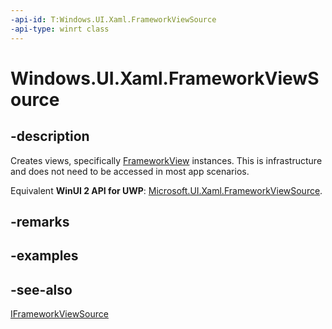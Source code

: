 ```yaml
---
-api-id: T:Windows.UI.Xaml.FrameworkViewSource
-api-type: winrt class
---
```


<!-- Class syntax.
public class FrameworkViewSource : Windows.ApplicationModel.Core.IFrameworkViewSource, Windows.UI.Xaml.IFrameworkViewSource
-->

# Windows.UI.Xaml.FrameworkViewSource

## -description
Creates views, specifically [FrameworkView](frameworkview.md) instances. This is infrastructure and does not need to be accessed in most app scenarios.

Equivalent **WinUI 2 API for UWP**: [Microsoft.UI.Xaml.FrameworkViewSource](/windows/winui/api/microsoft.ui.xaml.frameworkviewsource).

## -remarks

## -examples

## -see-also
[IFrameworkViewSource](../windows.applicationmodel.core/iframeworkviewsource.md)
